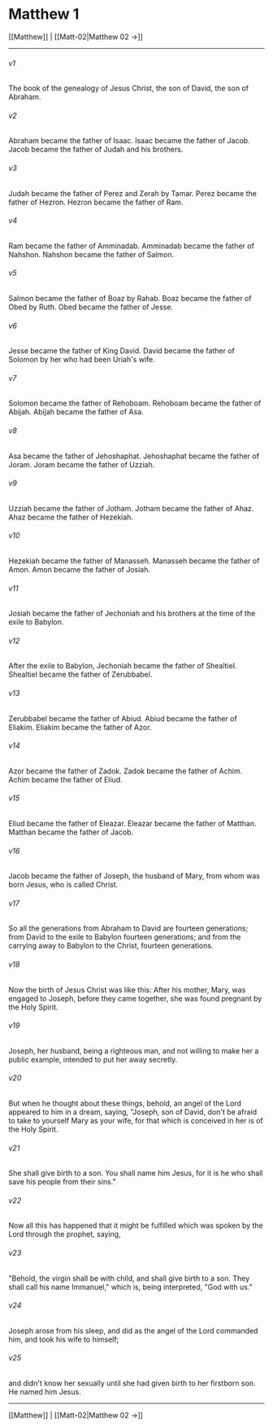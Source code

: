 # Matthew 1

[[Matthew]] | [[Matt-02|Matthew 02 →]]
***



###### v1 
The book of the genealogy of Jesus Christ, the son of David, the son of Abraham. 

###### v2 
Abraham became the father of Isaac. Isaac became the father of Jacob. Jacob became the father of Judah and his brothers. 

###### v3 
Judah became the father of Perez and Zerah by Tamar. Perez became the father of Hezron. Hezron became the father of Ram. 

###### v4 
Ram became the father of Amminadab. Amminadab became the father of Nahshon. Nahshon became the father of Salmon. 

###### v5 
Salmon became the father of Boaz by Rahab. Boaz became the father of Obed by Ruth. Obed became the father of Jesse. 

###### v6 
Jesse became the father of King David. David became the father of Solomon by her who had been Uriah's wife. 

###### v7 
Solomon became the father of Rehoboam. Rehoboam became the father of Abijah. Abijah became the father of Asa. 

###### v8 
Asa became the father of Jehoshaphat. Jehoshaphat became the father of Joram. Joram became the father of Uzziah. 

###### v9 
Uzziah became the father of Jotham. Jotham became the father of Ahaz. Ahaz became the father of Hezekiah. 

###### v10 
Hezekiah became the father of Manasseh. Manasseh became the father of Amon. Amon became the father of Josiah. 

###### v11 
Josiah became the father of Jechoniah and his brothers at the time of the exile to Babylon. 

###### v12 
After the exile to Babylon, Jechoniah became the father of Shealtiel. Shealtiel became the father of Zerubbabel. 

###### v13 
Zerubbabel became the father of Abiud. Abiud became the father of Eliakim. Eliakim became the father of Azor. 

###### v14 
Azor became the father of Zadok. Zadok became the father of Achim. Achim became the father of Eliud. 

###### v15 
Eliud became the father of Eleazar. Eleazar became the father of Matthan. Matthan became the father of Jacob. 

###### v16 
Jacob became the father of Joseph, the husband of Mary, from whom was born Jesus, who is called Christ. 

###### v17 
So all the generations from Abraham to David are fourteen generations; from David to the exile to Babylon fourteen generations; and from the carrying away to Babylon to the Christ, fourteen generations. 

###### v18 
Now the birth of Jesus Christ was like this: After his mother, Mary, was engaged to Joseph, before they came together, she was found pregnant by the Holy Spirit. 

###### v19 
Joseph, her husband, being a righteous man, and not willing to make her a public example, intended to put her away secretly. 

###### v20 
But when he thought about these things, behold, an angel of the Lord appeared to him in a dream, saying, "Joseph, son of David, don't be afraid to take to yourself Mary as your wife, for that which is conceived in her is of the Holy Spirit. 

###### v21 
She shall give birth to a son. You shall name him Jesus, for it is he who shall save his people from their sins." 

###### v22 
Now all this has happened that it might be fulfilled which was spoken by the Lord through the prophet, saying, 

###### v23 
"Behold, the virgin shall be with child, and shall give birth to a son. They shall call his name Immanuel," which is, being interpreted, "God with us." 

###### v24 
Joseph arose from his sleep, and did as the angel of the Lord commanded him, and took his wife to himself; 

###### v25 
and didn't know her sexually until she had given birth to her firstborn son. He named him Jesus.

***
[[Matthew]] | [[Matt-02|Matthew 02 →]]

